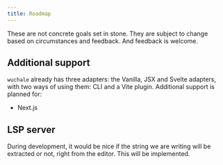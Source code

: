 ```yaml
---
title: Roadmap
---
```


These are not concrete goals set in stone. They are subject to change based on
circumstances and feedback. And feedback is welcome.

## Additional support

`wuchale` already has three adapters: the Vanilla, JSX and Svelte adapters,
with two ways of using them: CLI and a Vite plugin. Additional support is
planned for:

- Next.js

## LSP server

During development, it would be nice if the string we are writing will be extracted
or not, right from the editor. This will be implemented.
